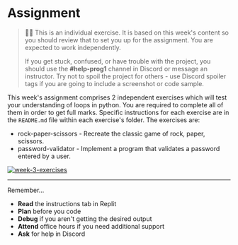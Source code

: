 <!--meta exposure: initial -->
<!--meta assessmentFormat: ProgrammingAssignment -->
<!--meta submissionVia: GradeScope,GitHubClassroom -->
<!--meta instructionType: specific -->
<!--meta submissionFormatFlexibility: no -->
<!--meta submissionTopicFlexibility: no -->
<!--meta rubricAvailable: testcases -->
<!--meta rubricShared: testcases -->
<!--meta groupWork: no -->
<!--meta automatedGrading: 100 -->
<!--meta studentInstructionsLink: https://github.com/kiboschool/programming-1-week-3-exercises -->
<!--meta topics: loops -->

# Assignment
  
> 🧑‍💻 This is an individual exercise. It is based on this week's content so you should
> review that to set you up for the assignment. You are expected to work independently.
>
> If you get stuck, confused, or have trouble with the project, you should use the **#help-prog1** channel in Discord or message an instructor. Try not to spoil the project for others - use Discord spoiler tags if you are going to include a screenshot or code sample. 


This week's assignment comprises 2 independent exercises which will test your 
understanding of loops in python. You are required to complete
all of them in order to get full marks. Specific instructions for each exercise are 
in the `README.md` file within each exercise's folder. The exercises are:

* rock-paper-scissors - Recreate the classic game of rock, paper, scissors.
* password-validator - Implement a program that validates a password entered by a user.


[![week-3-exercises](https://img.shields.io/static/v1?label=Open&message=Week%203%20Exercises&color=blue)](https://github.com/kiboschool/programming1-week-3-exercises)

---

Remember...

- **Read** the instructions tab in Replit
- **Plan** before you code
- **Debug** if you aren't getting the desired output
- **Attend** office hours if you need additional support
- **Ask** for help in Discord
